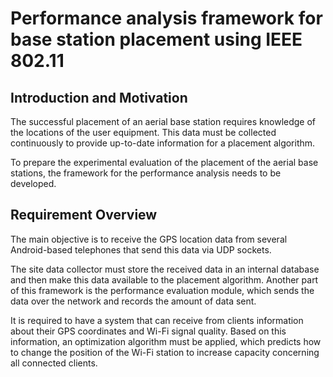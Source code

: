 # Performance analysis framework for base station placement using IEEE 802.11

## Introduction and Motivation

The successful placement of an aerial base station requires knowledge of the locations of the user equipment. This data must be collected continuously to provide up-to-date information for a placement algorithm. 

To prepare the experimental evaluation of the placement of the aerial base stations, the framework for the performance analysis needs to be developed.

## Requirement Overview

The main objective is to receive the GPS location data from several Android-based telephones that send this data via UDP sockets.

The site data collector must store the received data in an internal database and then make this data available to the placement algorithm. Another part of this framework is the performance evaluation module, which sends the data over the network and records the amount of data sent.

It is required to have a system that can receive from clients information about their GPS coordinates and Wi-Fi signal quality.
Based on this information, an optimization algorithm must be applied, which predicts how to change the position of the Wi-Fi station to increase capacity concerning all connected clients.
